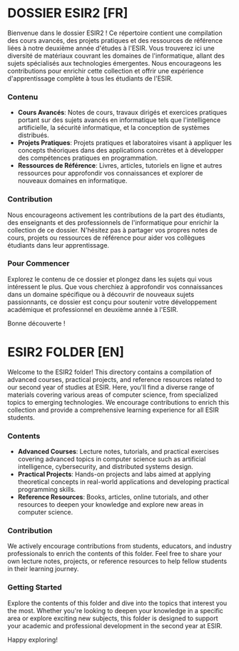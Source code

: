 # DOSSIER ESIR2 [FR]

Bienvenue dans le dossier ESIR2 ! Ce répertoire contient une compilation des cours avancés, des projets pratiques et des ressources de référence liées à notre deuxième année d'études à l'ESIR. Vous trouverez ici une diversité de matériaux couvrant les domaines de l'informatique, allant des sujets spécialisés aux technologies émergentes. Nous encourageons les contributions pour enrichir cette collection et offrir une expérience d'apprentissage complète à tous les étudiants de l'ESIR.

### Contenu
- **Cours Avancés**: Notes de cours, travaux dirigés et exercices pratiques portant sur des sujets avancés en informatique tels que l'intelligence artificielle, la sécurité informatique, et la conception de systèmes distribués.
- **Projets Pratiques**: Projets pratiques et laboratoires visant à appliquer les concepts théoriques dans des applications concrètes et à développer des compétences pratiques en programmation.
- **Ressources de Référence**: Livres, articles, tutoriels en ligne et autres ressources pour approfondir vos connaissances et explorer de nouveaux domaines en informatique.

### Contribution
Nous encourageons activement les contributions de la part des étudiants, des enseignants et des professionnels de l'informatique pour enrichir la collection de ce dossier. N'hésitez pas à partager vos propres notes de cours, projets ou ressources de référence pour aider vos collègues étudiants dans leur apprentissage.

### Pour Commencer
Explorez le contenu de ce dossier et plongez dans les sujets qui vous intéressent le plus. Que vous cherchiez à approfondir vos connaissances dans un domaine spécifique ou à découvrir de nouveaux sujets passionnants, ce dossier est conçu pour soutenir votre développement académique et professionnel en deuxième année à l'ESIR.

Bonne découverte !

# ESIR2 FOLDER [EN]

Welcome to the ESIR2 folder! This directory contains a compilation of advanced courses, practical projects, and reference resources related to our second year of studies at ESIR. Here, you'll find a diverse range of materials covering various areas of computer science, from specialized topics to emerging technologies. We encourage contributions to enrich this collection and provide a comprehensive learning experience for all ESIR students.

### Contents
- **Advanced Courses**: Lecture notes, tutorials, and practical exercises covering advanced topics in computer science such as artificial intelligence, cybersecurity, and distributed systems design.
- **Practical Projects**: Hands-on projects and labs aimed at applying theoretical concepts in real-world applications and developing practical programming skills.
- **Reference Resources**: Books, articles, online tutorials, and other resources to deepen your knowledge and explore new areas in computer science.

### Contribution
We actively encourage contributions from students, educators, and industry professionals to enrich the contents of this folder. Feel free to share your own lecture notes, projects, or reference resources to help fellow students in their learning journey.

### Getting Started
Explore the contents of this folder and dive into the topics that interest you the most. Whether you're looking to deepen your knowledge in a specific area or explore exciting new subjects, this folder is designed to support your academic and professional development in the second year at ESIR.

Happy exploring!
